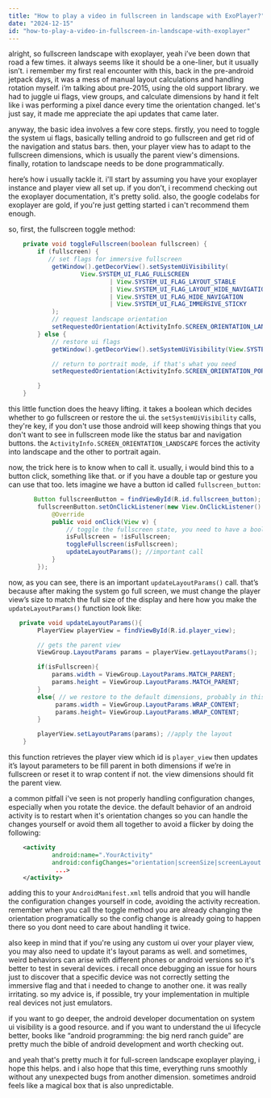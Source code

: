 ```yaml
---
title: "How to play a video in fullscreen in landscape with ExoPlayer?"
date: "2024-12-15"
id: "how-to-play-a-video-in-fullscreen-in-landscape-with-exoplayer"
---
```


alright, so fullscreen landscape with exoplayer, yeah i’ve been down that road a few times. it always seems like it should be a one-liner, but it usually isn’t. i remember my first real encounter with this, back in the pre-android jetpack days, it was a mess of manual layout calculations and handling rotation myself. i’m talking about pre-2015, using the old support library. we had to juggle ui flags, view groups, and calculate dimensions by hand it felt like i was performing a pixel dance every time the orientation changed. let's just say, it made me appreciate the api updates that came later.

anyway, the basic idea involves a few core steps. firstly, you need to toggle the system ui flags, basically telling android to go fullscreen and get rid of the navigation and status bars. then, your player view has to adapt to the fullscreen dimensions, which is usually the parent view's dimensions. finally, rotation to landscape needs to be done programmatically.

here’s how i usually tackle it. i'll start by assuming you have your exoplayer instance and player view all set up. if you don’t, i recommend checking out the exoplayer documentation, it's pretty solid. also, the google codelabs for exoplayer are gold, if you're just getting started i can't recommend them enough.

so, first, the fullscreen toggle method:

```java
    private void toggleFullscreen(boolean fullscreen) {
        if (fullscreen) {
           // set flags for immersive fullscreen
            getWindow().getDecorView().setSystemUiVisibility(
                    View.SYSTEM_UI_FLAG_FULLSCREEN
                            | View.SYSTEM_UI_FLAG_LAYOUT_STABLE
                            | View.SYSTEM_UI_FLAG_LAYOUT_HIDE_NAVIGATION
                            | View.SYSTEM_UI_FLAG_HIDE_NAVIGATION
                            | View.SYSTEM_UI_FLAG_IMMERSIVE_STICKY
            );
            // request landscape orientation
            setRequestedOrientation(ActivityInfo.SCREEN_ORIENTATION_LANDSCAPE);
        } else {
            // restore ui flags
            getWindow().getDecorView().setSystemUiVisibility(View.SYSTEM_UI_FLAG_VISIBLE);

            // return to portrait mode, if that's what you need
            setRequestedOrientation(ActivityInfo.SCREEN_ORIENTATION_PORTRAIT);

        }
    }

```

this little function does the heavy lifting. it takes a boolean which decides whether to go fullscreen or restore the ui. the `setSystemUiVisibility` calls, they're key, if you don't use those android will keep showing things that you don't want to see in fullscreen mode like the status bar and navigation buttons. the `ActivityInfo.SCREEN_ORIENTATION_LANDSCAPE` forces the activity into landscape and the other to portrait again.

now, the trick here is to know when to call it. usually, i would bind this to a button click, something like that. or if you have a double tap or gesture you can use that too. lets imagine we have a button id called `fullscreen_button`:

```java
       Button fullscreenButton = findViewById(R.id.fullscreen_button);
        fullscreenButton.setOnClickListener(new View.OnClickListener() {
            @Override
            public void onClick(View v) {
                // toggle the fullscreen state, you need to have a boolean declared on your activity class
                isFullscreen = !isFullscreen;
                toggleFullscreen(isFullscreen);
                updateLayoutParams(); //important call
            }
        });
```

now, as you can see, there is an important `updateLayoutParams()` call. that’s because after making the system go full screen, we must change the player view’s size to match the full size of the display and here how you make the `updateLayoutParams()` function look like:

```java
   private void updateLayoutParams(){
        PlayerView playerView = findViewById(R.id.player_view);

        // gets the parent view
        ViewGroup.LayoutParams params = playerView.getLayoutParams();

        if(isFullscreen){
            params.width = ViewGroup.LayoutParams.MATCH_PARENT;
            params.height = ViewGroup.LayoutParams.MATCH_PARENT;
        }
        else{ // we restore to the default dimensions, probably in this situation we have some aspect ratio in mind so we get the layout from a attribute set in the xml layout for example
             params.width = ViewGroup.LayoutParams.WRAP_CONTENT;
             params.height= ViewGroup.LayoutParams.WRAP_CONTENT;
        }

        playerView.setLayoutParams(params); //apply the layout
    }
```

this function retrieves the player view which id is `player_view` then updates it’s layout parameters to be fill parent in both dimensions if we’re in fullscreen or reset it to wrap content if not. the view dimensions should fit the parent view.

a common pitfall i've seen is not properly handling configuration changes, especially when you rotate the device. the default behavior of an android activity is to restart when it's orientation changes so you can handle the changes yourself or avoid them all together to avoid a flicker by doing the following:

```xml
    <activity
            android:name=".YourActivity"
            android:configChanges="orientation|screenSize|screenLayout|keyboardHidden"
             ...>
    </activity>
```

adding this to your `AndroidManifest.xml` tells android that you will handle the configuration changes yourself in code, avoiding the activity recreation. remember when you call the toggle method you are already changing the orientation programatically so the config change is already going to happen there so you dont need to care about handling it twice.

also keep in mind that if you're using any custom ui over your player view, you may also need to update it's layout params as well. and sometimes, weird behaviors can arise with different phones or android versions so it's better to test in several devices. i recall once debugging an issue for hours just to discover that a specific device was not correctly setting the immersive flag and that i needed to change to another one. it was really irritating. so my advice is, if possible, try your implementation in multiple real devices not just emulators.

if you want to go deeper, the android developer documentation on system ui visibility is a good resource. and if you want to understand the ui lifecycle better, books like “android programming: the big nerd ranch guide” are pretty much the bible of android development and worth checking out.

and yeah that's pretty much it for full-screen landscape exoplayer playing, i hope this helps. and i also hope that this time, everything runs smoothly without any unexpected bugs from another dimension. sometimes android feels like a magical box that is also unpredictable.
